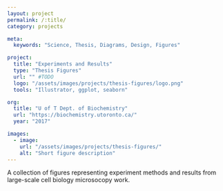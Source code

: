 ```yaml
---
layout: project
permalink: /:title/
category: projects

meta:
  keywords: "Science, Thesis, Diagrams, Design, Figures"

project:
  title: "Experiments and Results"
  type: "Thesis Figures"
  url: "" #TODO
  logo: "/assets/images/projects/thesis-figures/logo.png"
  tools: "Illustrator, ggplot, seaborn"

org:
  title: "U of T Dept. of Biochemistry"
  url: "https://biochemistry.utoronto.ca/"
  year: "2017"

images:
  - image:
    url: "/assets/images/projects/thesis-figures/"
    alt: "Short figure description"
---
```

<p>A collection of figures representing experiment methods and results from large-scale cell biology microsocopy work.</p>